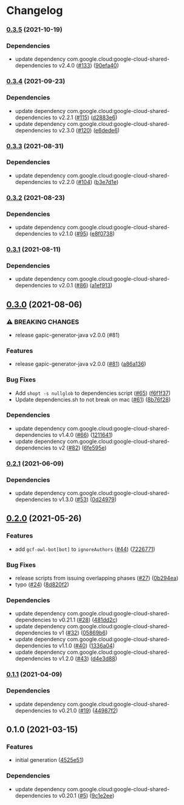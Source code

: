 # Changelog

### [0.3.5](https://www.github.com/googleapis/java-managed-identities/compare/v0.3.4...v0.3.5) (2021-10-19)


### Dependencies

* update dependency com.google.cloud:google-cloud-shared-dependencies to v2.4.0 ([#133](https://www.github.com/googleapis/java-managed-identities/issues/133)) ([90efa40](https://www.github.com/googleapis/java-managed-identities/commit/90efa40e5d6e119f0ec206cbe3531477f9516d7e))

### [0.3.4](https://www.github.com/googleapis/java-managed-identities/compare/v0.3.3...v0.3.4) (2021-09-23)


### Dependencies

* update dependency com.google.cloud:google-cloud-shared-dependencies to v2.2.1 ([#115](https://www.github.com/googleapis/java-managed-identities/issues/115)) ([d2883e6](https://www.github.com/googleapis/java-managed-identities/commit/d2883e62a79bd0c3accb1feecbce97c5d3b3fe50))
* update dependency com.google.cloud:google-cloud-shared-dependencies to v2.3.0 ([#120](https://www.github.com/googleapis/java-managed-identities/issues/120)) ([e6dede6](https://www.github.com/googleapis/java-managed-identities/commit/e6dede650de147f19c2cf7a855f90939dee28900))

### [0.3.3](https://www.github.com/googleapis/java-managed-identities/compare/v0.3.2...v0.3.3) (2021-08-31)


### Dependencies

* update dependency com.google.cloud:google-cloud-shared-dependencies to v2.2.0 ([#104](https://www.github.com/googleapis/java-managed-identities/issues/104)) ([b3e7d1e](https://www.github.com/googleapis/java-managed-identities/commit/b3e7d1e976e0e5a75af0c95e2bc529ae1b67a80a))

### [0.3.2](https://www.github.com/googleapis/java-managed-identities/compare/v0.3.1...v0.3.2) (2021-08-23)


### Dependencies

* update dependency com.google.cloud:google-cloud-shared-dependencies to v2.1.0 ([#95](https://www.github.com/googleapis/java-managed-identities/issues/95)) ([e8f0738](https://www.github.com/googleapis/java-managed-identities/commit/e8f073861e0d551b13a9d7e9e2cea2b574b784c9))

### [0.3.1](https://www.github.com/googleapis/java-managed-identities/compare/v0.3.0...v0.3.1) (2021-08-11)


### Dependencies

* update dependency com.google.cloud:google-cloud-shared-dependencies to v2.0.1 ([#86](https://www.github.com/googleapis/java-managed-identities/issues/86)) ([a1ef913](https://www.github.com/googleapis/java-managed-identities/commit/a1ef913d8b9eaf758fa7267f84a33fe4261a7906))

## [0.3.0](https://www.github.com/googleapis/java-managed-identities/compare/v0.2.1...v0.3.0) (2021-08-06)


### ⚠ BREAKING CHANGES

* release gapic-generator-java v2.0.0 (#81)

### Features

* release gapic-generator-java v2.0.0 ([#81](https://www.github.com/googleapis/java-managed-identities/issues/81)) ([a86a136](https://www.github.com/googleapis/java-managed-identities/commit/a86a136a0f0514d025b6c55acca2dde1d662ec62))


### Bug Fixes

* Add `shopt -s nullglob` to dependencies script ([#65](https://www.github.com/googleapis/java-managed-identities/issues/65)) ([f6f1f37](https://www.github.com/googleapis/java-managed-identities/commit/f6f1f37255b19a979504f2652a05d3813c66f5e8))
* Update dependencies.sh to not break on mac ([#61](https://www.github.com/googleapis/java-managed-identities/issues/61)) ([8b76f28](https://www.github.com/googleapis/java-managed-identities/commit/8b76f2804fd3130e039992cf4e358fc7c431cb64))


### Dependencies

* update dependency com.google.cloud:google-cloud-shared-dependencies to v1.4.0 ([#66](https://www.github.com/googleapis/java-managed-identities/issues/66)) ([1211641](https://www.github.com/googleapis/java-managed-identities/commit/1211641aa7b0d84ef2338e2f62dfc87b13402810))
* update dependency com.google.cloud:google-cloud-shared-dependencies to v2 ([#82](https://www.github.com/googleapis/java-managed-identities/issues/82)) ([6fe595e](https://www.github.com/googleapis/java-managed-identities/commit/6fe595e7e5261db630a6acf97bfc39182a9d7fdc))

### [0.2.1](https://www.github.com/googleapis/java-managed-identities/compare/v0.2.0...v0.2.1) (2021-06-09)


### Dependencies

* update dependency com.google.cloud:google-cloud-shared-dependencies to v1.3.0 ([#53](https://www.github.com/googleapis/java-managed-identities/issues/53)) ([0d24979](https://www.github.com/googleapis/java-managed-identities/commit/0d2497995369aeb0a7c7b5f28e14e8a5ede109fb))

## [0.2.0](https://www.github.com/googleapis/java-managed-identities/compare/v0.1.1...v0.2.0) (2021-05-26)


### Features

* add `gcf-owl-bot[bot]` to `ignoreAuthors` ([#44](https://www.github.com/googleapis/java-managed-identities/issues/44)) ([7226771](https://www.github.com/googleapis/java-managed-identities/commit/7226771785aaa09b89960b89e739250d54e87e6c))


### Bug Fixes

* release scripts from issuing overlapping phases ([#27](https://www.github.com/googleapis/java-managed-identities/issues/27)) ([0b294ea](https://www.github.com/googleapis/java-managed-identities/commit/0b294eac79288fdc2b50861a273552ec98a26da1))
* typo ([#24](https://www.github.com/googleapis/java-managed-identities/issues/24)) ([8d820f2](https://www.github.com/googleapis/java-managed-identities/commit/8d820f2b025364272e5bfc2cb1297275d751aa3a))


### Dependencies

* update dependency com.google.cloud:google-cloud-shared-dependencies to v0.21.1 ([#28](https://www.github.com/googleapis/java-managed-identities/issues/28)) ([481dd2c](https://www.github.com/googleapis/java-managed-identities/commit/481dd2cd0e3d5589286e2dad6ed3f4d61db97e04))
* update dependency com.google.cloud:google-cloud-shared-dependencies to v1 ([#32](https://www.github.com/googleapis/java-managed-identities/issues/32)) ([05869b6](https://www.github.com/googleapis/java-managed-identities/commit/05869b68b16474f9af941ed94a7528b67ce54409))
* update dependency com.google.cloud:google-cloud-shared-dependencies to v1.1.0 ([#40](https://www.github.com/googleapis/java-managed-identities/issues/40)) ([1336a04](https://www.github.com/googleapis/java-managed-identities/commit/1336a049fbca7679ac817b8bfd212f58cddbcac8))
* update dependency com.google.cloud:google-cloud-shared-dependencies to v1.2.0 ([#43](https://www.github.com/googleapis/java-managed-identities/issues/43)) ([d4e3d88](https://www.github.com/googleapis/java-managed-identities/commit/d4e3d881984eaf720dd4c53f7d3f125cd757df9d))

### [0.1.1](https://www.github.com/googleapis/java-managed-identities/compare/v0.1.0...v0.1.1) (2021-04-09)


### Dependencies

* update dependency com.google.cloud:google-cloud-shared-dependencies to v0.21.0 ([#19](https://www.github.com/googleapis/java-managed-identities/issues/19)) ([44987f2](https://www.github.com/googleapis/java-managed-identities/commit/44987f257a5e2c7dab59c7b765949d1d354e3b4c))

## 0.1.0 (2021-03-15)


### Features

* initial generation ([4525e51](https://www.github.com/googleapis/java-managed-identities/commit/4525e51d824f3cf5735242f6ec499fde1d0cac64))


### Dependencies

* update dependency com.google.cloud:google-cloud-shared-dependencies to v0.20.1 ([#5](https://www.github.com/googleapis/java-managed-identities/issues/5)) ([9c1e2ee](https://www.github.com/googleapis/java-managed-identities/commit/9c1e2ee73a87b933c14bf3cbe3c523d7e1b98bb9))
